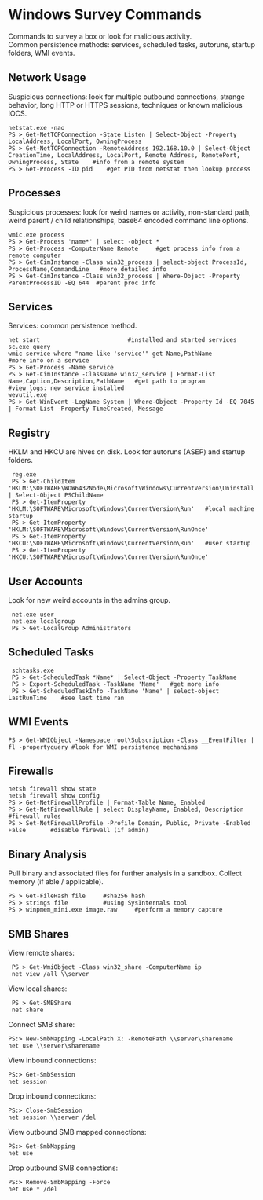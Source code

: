 # Windows Survey Commands   
Commands to survey a box or look for malicious activity.    
Common persistence methods: services, scheduled tasks, autoruns, startup folders, WMI events.   

## Network Usage    
Suspicious connections: look for multiple outbound connections, strange behavior, long HTTP or HTTPS sessions, techniques or known malicious IOCS. 

    netstat.exe -nao
    PS > Get-NetTCPConnection -State Listen | Select-Object -Property LocalAddress, LocalPort, OwningProcess   
    PS > Get-NetTCPConnection -RemoteAddress 192.168.10.0 | Select-Object CreationTime, LocalAddress, LocalPort, Remote Address, RemotePort, OwningProcess, State    #info from a remote system   
    PS > Get-Process -ID pid    #get PID from netstat then lookup process   
    
## Processes    
Suspicious processes: look for weird names or activity, non-standard path, weird parent / child relationships, base64 encoded command line options.         

    wmic.exe process   
    PS > Get-Process 'name*' | select -object *   
    PS > Get-Process -ComputerName Remote     #get process info from a remote computer   
    PS > Get-CimInstance -Class win32_process | select-object ProcessId, ProcessName,CommandLine   #more detailed info 
    PS > Get-CimInstance -Class win32_process | Where-Object -Property ParentProcessID -EQ 644  #parent proc info  
    
## Services 
Services: common persistence method.   

    net start                         #installed and started services 
    sc.exe query 
    wmic service where "name like 'service'" get Name,PathName        #more info on a service 
    PS > Get-Process -Name service  
    PS > Get-CimInstance -ClassName win32_service | Format-List Name,Caption,Description,PathName   #get path to program
    #view logs: new service installed
    wevutil.exe  
    PS > Get-WinEvent -LogName System | Where-Object -Property Id -EQ 7045 | Format-List -Property TimeCreated, Message
 ## Registry   
 HKLM and HKCU are hives on disk. Look for autoruns (ASEP) and startup folders.      
 
     reg.exe  
     PS > Get-ChildItem 'HKLM:\SOFTWARE\WOW6432Node\Microsoft\Windows\CurrentVersion\Uninstall' | Select-Object PSChildName
     PS > Get-ItemProperty 'HKLM:\SOFTWARE\Microsoft\Windows\CurrentVersion\Run'   #local machine startup 
     PS > Get-ItemProperty 'HKLM:\SOFTWARE\Microsoft\Windows\CurrentVersion\RunOnce' 
     PS > Get-ItemProperty 'HKCU:\SOFTWARE\Microsoft\Windows\CurrentVersion\Run'   #user startup
     PS > Get-ItemProperty 'HKCU:\SOFTWARE\Microsoft\Windows\CurrentVersion\RunOnce' 
   
 ## User Accounts 
 Look for new weird accounts in the admins group.    
 
     net.exe user  
     net.exe localgroup 
     PS > Get-LocalGroup Administrators   
     
 ## Scheduled Tasks 
 
     schtasks.exe 
     PS > Get-ScheduledTask *Name* | Select-Object -Property TaskName    
     PS > Export-ScheduledTask -TaskName 'Name'   #get more info 
     PS > Get-ScheduledTaskInfo -TaskName 'Name' | select-object LastRunTime    #see last time ran
## WMI Events  

    PS > Get-WMIObject -Namespace root\Subscription -Class __EventFilter | fl -propertyquery #look for WMI persistence mechanisms     
    
## Firewalls    
 
    netsh firewall show state 
    netsh firewall show config   
    PS > Get-NetFirewallProfile | Format-Table Name, Enabled  
    PS > Get-NetFirewallRule | select DisplayName, Enabled, Description #firewall rules 
    PS > Set-NetFirewallProfile -Profile Domain, Public, Private -Enabled False       #disable firewall (if admin)   
    
## Binary Analysis 
Pull binary and associated files for further analysis in a sandbox. Collect memory (if able / applicable).   

    PS > Get-FileHash file     #sha256 hash  
    PS > strings file          #using SysInternals tool 
    PS > winpmem_mini.exe image.raw     #perform a memory capture 
    
## SMB Shares   
View remote shares:   

     PS > Get-WmiObject -Class win32_share -ComputerName ip         
     net view /all \\server 
View local shares: 

     PS > Get-SMBShare                                                                               
     net share 
Connect SMB share:    

    PS:> New-SmbMapping -LocalPath X: -RemotePath \\server\sharename     
    net use \\server\sharename 
View inbound connections:   

    PS:> Get-SmbSession                                                             
    net session 
Drop inbound connections:   

    PS:> Close-SmbSession                                                               
    net session \\server /del   
View outbound SMB mapped connections: 

    PS:> Get-SmbMapping                                        
    net use 
Drop outbound SMB connections:    

    PS:> Remove-SmbMapping -Force                                     
    net use * /del
